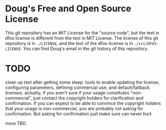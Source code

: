 # Doug's Free and Open Source License
This git repository has an MIT License for the "source code", but the text in dfos license is different from the text in MIT License.
The license of this git repository is  in `./LICENSE`, and the text of the dfos-license is in `./src/DFOS-LICENSE`.
You can find Doug's email in the git history of this repository.

# TODO
clean up text after getting some sleep.
tools to enable updating the license, configuring parameters, defining commercial use, and default/fallback licenses.
actually, if you aren't sure if your usage constitutes "non-commercial", just contact the copyright holders for clarification and confirmation.
If you can expect to be able to convince the copyright holders that your usage is non-commercial, you are probably not asking for confirmation.
But asking for confirmation just make sure can never hurt.

more TBD.
